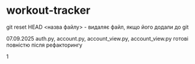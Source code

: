 # workout-tracker

git reset HEAD <назва файлу> - видаляє файл, якщо його додали до git

07.09.2025 auth.py, account.py, account_view.py, account_view.py готові повністю після рефакторингу

1
